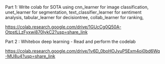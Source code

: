 Part 1:  Write colab for SOTA using cnn_learner for image classification, unet_learner for segmentation, text_classifier_learner for sentiment analysis, tabular_learner for decisiontree, collab_learner for ranking, 

https://colab.research.google.com/drive/1GUcCg0Q50A-OtpstLLzFyxwi870lykC2?usp=share_link

Part 2 : Whitebox deep learning - Read and perform the codelab

https://colab.research.google.com/drive/1v6D_0boHOJyuP5Exm4oi0bd6Wq-MU8u4?usp=share_link
